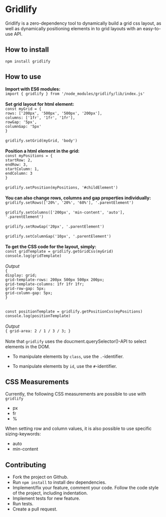 # Gridlify

Gridlify is a zero-dependency tool to dynamically build a grid css layout, as well as dynamically positioning elements in to grid layouts with an easy-to-use API.

## How to install

`npm install gridlify`


## How to use 

**Import with ES6 modules:**<br>
`import { gridlify } from '/node_modules/gridlify/lib/index.js'`
<br>
<br>
**Set grid layout for html element:**<br>
`const myGrid = {`<br>
    `rows: ['200px', '500px', '500px', '200px'],`<br>
    `columns: ['1fr', '1fr', '1fr'],`<br>
    `rowGap: '5px', `<br>
    `columnGap: '5px'`<br>
`}`<br><br>
`gridlify.setGrid(myGrid, 'body')`
<br>
<br>
**Position a html element in the grid:**<br>
`const myPositions = {`<br>
    `startRow: 2, `<br>
    `endRow: 3, `<br>
    `startColumn: 1,`<br>
    `endColumn: 3` <br>
`}`
<br><br>
`gridlify.setPosition(myPositions, '#childElement')`
<br>
<br>
**You can also change rows, columns and gap properties individually:**<br>
`gridlify.setRows(['20%', '20%', '60%'], '.parentElement')`
<br>
<br>
`gridlify.setColumns(['200px', 'min-content', 'auto'], '.parentElement')`
<br>
<br>
`gridlify.setRowGap('20px', '.parentElement')`
<br>
<br>
`gridlify.setColumnGap('10px', '.parentElement')`
<br>
<br>
**To get the CSS code for the layout, simply:**<br>
`const gridTemplate = gridlify.getGridCss(myGrid)`
<br>
`console.log(gridTemplate)`<br><br>
*Output*<br>
`{` <br>
  `display: grid;`<br>
   `grid-template-rows: 200px 500px 500px 200px;`<br>
   `grid-template-columns: 1fr 1fr 1fr;`<br>
   `grid-row-gap: 5px;`<br>
   `grid-column-gap: 5px;`<br>
`}`<br>
<br>

`const positionTemplate = gridlify.getPositionCss(myPositions)`
<br>
`console.log(positionTemplate)`<br>
<br>
*Output*<br>
`{ grid-area: 2 / 1 / 3 / 3; }`
<br>
<br>
Note that `gridlify` uses the doucment.querySelector()-API to select elements in the DOM.

- To manipulate elements by `class`, use the `.`-identifier. 

- To manipulate elements by `id`, use the `#`-identifier. 

## CSS Measurements
Currently, the following CSS measurements are possible to use with `gridlify`
*  px
*  fr
*  %

When setting row and column values, it is also possible to use specific sizing-keywords:

* auto
* min-content



## Contributing
- Fork the project on Github.
- Run `npm install` to install dev dependencies.
- Implement/fix your feature, comment your code.
Follow the code style of the project, including indentation.
- Implement tests for new feature.
- Run tests.
- Create a pull request.